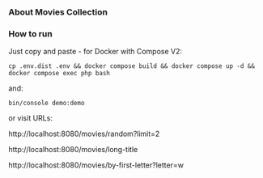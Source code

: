 ### About Movies Collection

### How to run

Just copy and paste - for Docker with Compose V2:

```shell
cp .env.dist .env && docker compose build && docker compose up -d && docker compose exec php bash
```

and: 

```shell
bin/console demo:demo
```

or visit URLs:

http://localhost:8080/movies/random?limit=2

http://localhost:8080/movies/long-title

http://localhost:8080/movies/by-first-letter?letter=w